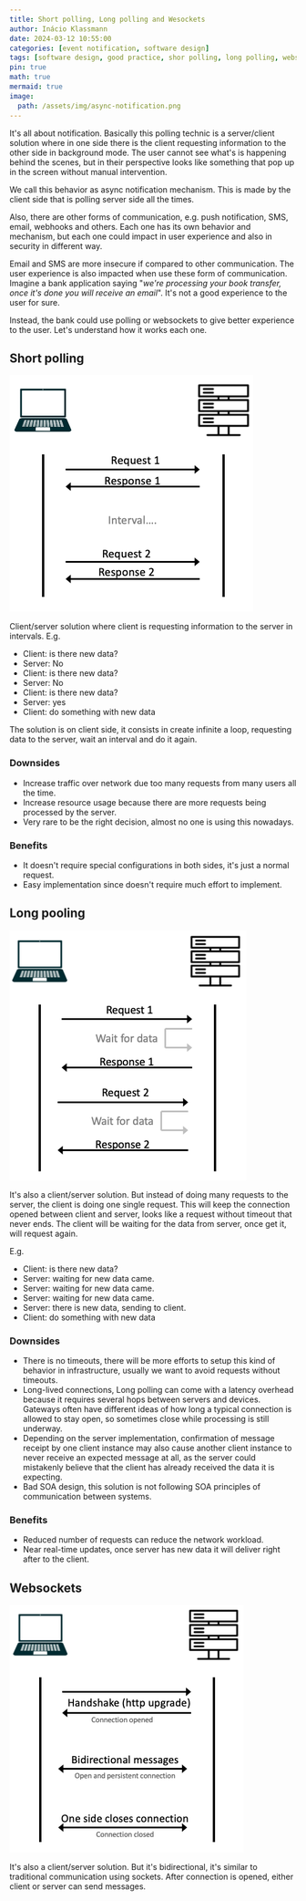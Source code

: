 ```yaml
---
title: Short polling, Long polling and Wesockets
author: Inácio Klassmann
date: 2024-03-12 10:55:00
categories: [event notification, software design]
tags: [software design, good practice, shor polling, long polling, websockets]
pin: true
math: true
mermaid: true
image:
  path: /assets/img/async-notification.png
---
```



It's all about notification. 
Basically this polling technic is a server/client solution where in one side there is the client requesting information to the other side in background mode. 
The user cannot see what's is happening behind the scenes, but in their perspective looks like something that pop up in the screen without manual intervention.

We call this behavior as async notification mechanism. 
This is made by the client side that is polling server side all the times.

Also, there are other forms of communication, e.g. push notification, SMS, email, webhooks and others. 
Each one has its own behavior and mechanism, but each one could impact in user experience and also in security in different way.

Email and SMS are more insecure if compared to other communication. 
The user experience is also impacted when use these form of communication.
Imagine a bank application saying "_we're processing your book transfer, once it's done you will receive an email_".
It's not a good experience to the user for sure.

Instead, the bank could use polling or websockets to give better experience to the user. 
Let's understand how it works each one.

## Short polling

![short-polling](/assets/img/short-polling.png)

Client/server solution where client is requesting information to the server in intervals.
E.g.
- Client: is there new data?
- Server: No
- Client: is there new data?
- Server: No
- Client: is there new data?
- Server: yes
- Client: do something with new data

The solution is on client side, it consists in create infinite a loop, requesting data to the server, wait an interval and do it again.

### Downsides
- Increase traffic over network due too many requests from many users all the time.
- Increase resource usage because there are more requests being processed by the server.
- Very rare to be the right decision, almost no one is using this nowadays.

### Benefits
- It doesn't require special configurations in both sides, it's just a normal request.
- Easy implementation since doesn't require much effort to implement.

## Long pooling

![long-polling](/assets/img/long-polling.png)

It's also a client/server solution. 
But instead of doing many requests to the server, the client is doing one single request.
This will keep the connection opened between client and server, looks like a request without timeout that never ends. 
The client will be waiting for the data from server, once get it, will request again.

E.g.

- Client: is there new data?
- Server: waiting for new data came.
- Server: waiting for new data came.
- Server: waiting for new data came.
- Server: there is new data, sending to client.
- Client: do something with new data

### Downsides
- There is no timeouts, there will be more efforts to setup this kind of behavior in infrastructure, usually we want to avoid requests without timeouts.
- Long-lived connections, Long polling can come with a latency overhead because it requires several hops between servers and devices. 
Gateways often have different ideas of how long a typical connection is allowed to stay open, so sometimes close while processing is still underway.
- Depending on the server implementation, confirmation of message receipt by one client instance may also cause another client instance to never receive an expected message at all, as the server could mistakenly believe that the client has already received the data it is expecting.
- Bad SOA design, this solution is not following SOA principles of communication between systems.

### Benefits 
- Reduced number of requests can reduce the network workload.
- Near real-time updates, once server has new data it will deliver right after to the client.

## Websockets

![websockets](/assets/img/websockets.png)

It's also a client/server solution.
But it's bidirectional, it's similar to traditional communication using sockets. 
After connection is opened, either client or server can send messages.
